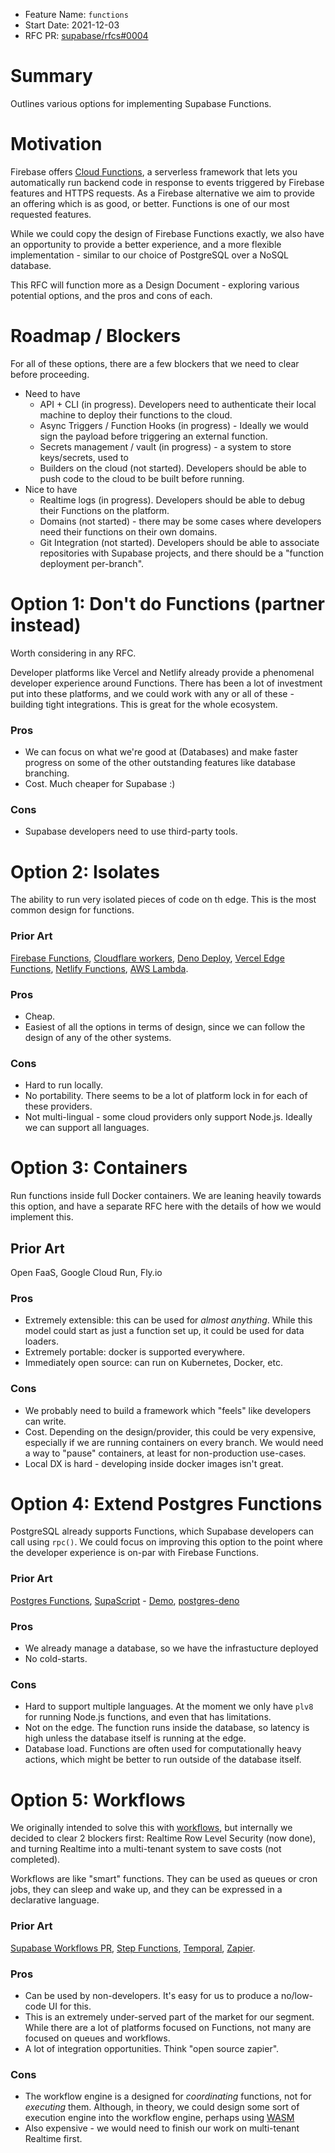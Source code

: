 - Feature Name: `functions`
- Start Date: 2021-12-03
- RFC PR: [supabase/rfcs#0004](https://github.com/supabase/rfcs/pull/0000)

# Summary
[summary]: #summary

Outlines various options for implementing Supabase Functions.

# Motivation
[motivation]: #motivation

Firebase offers [Cloud Functions](https://firebase.google.com/docs/functions/), a serverless framework that lets you automatically run backend code in response to events triggered by Firebase features and HTTPS requests. As a Firebase alternative we aim to provide an offering which is as good, or better. Functions is one of our most requested features.

While we could copy the design of Firebase Functions exactly, we also have an opportunity to provide a better experience, and a more flexible implementation - similar to our choice of PostgreSQL over a NoSQL database. 

This RFC will function more as a Design Document - exploring various potential options, and the pros and cons of each.

# Roadmap / Blockers

For all of these options, there are a few blockers that we need to clear before proceeding.

- Need to have
  - API + CLI (in progress). Developers need to authenticate their local machine to deploy their functions to the cloud.
  - Async Triggers / Function Hooks (in progress) - Ideally we would sign the payload before triggering an external function.
  - Secrets management / vault (in progress) - a system to store keys/secrets, used to 
  - Builders on the cloud (not started). Developers should be able to push code to the cloud to be built before running.
- Nice to have
  - Realtime logs (in progress). Developers should be able to debug their Functions on the platform.
  - Domains (not started) - there may be some cases where developers need their functions on their own domains. 
  - Git Integration (not started). Developers should be able to associate repositories with Supabase projects, and there should be a "function deployment per-branch".

# Option 1: Don't do Functions (partner instead)

Worth considering in any RFC.

Developer platforms like Vercel and Netlify already provide a phenomenal developer experience around Functions. There has been a lot of investment put into these platforms, and we could work with any or all of these - building tight integrations. This is great for the whole ecosystem.

### Pros 

- We can focus on what we're good at (Databases) and make faster progress on some of the other outstanding features like database branching.
- Cost. Much cheaper for Supabase :)

### Cons

- Supabase developers need to use third-party tools.

# Option 2: Isolates

The ability to run very isolated pieces of code on th edge. This is the most common design for functions.

### Prior Art

[Firebase Functions](https://firebase.google.com/docs/functions/), [Cloudflare workers](https://workers.cloudflare.com/), [Deno Deploy](https://deno.com/deploy/docs), [Vercel Edge Functions](https://vercel.com/features/edge-functions), [Netlify Functions](https://www.netlify.com/products/functions/), [AWS Lambda](https://aws.amazon.com/lambda/).

### Pros

- Cheap. 
- Easiest of all the options in terms of design, since we can follow the design of any of the other systems.

### Cons

- Hard to run locally. 
- No portability. There seems to be a lot of platform lock in for each of these providers.
- Not multi-lingual - some cloud providers only support Node.js. Ideally we can support all languages.

# Option 3: Containers

Run functions inside full Docker containers. We are leaning heavily towards this option, and have a separate RFC here with the details of how we would implement this.

## Prior Art

Open FaaS, Google Cloud Run, Fly.io

### Pros

- Extremely extensible: this can be used for _almost anything_. While this model could start as just a function set up, it could be used for data loaders.
- Extremely portable: docker is supported everywhere.
- Immediately open source: can run on Kubernetes, Docker, etc.

### Cons

- We probably need to build a framework which "feels" like developers can write.
- Cost. Depending on the design/provider, this could be very expensive, especially if we are running containers on every branch. We would need a way to "pause" containers, at least for non-production use-cases.
- Local DX is hard - developing inside docker images isn't great.

# Option 4: Extend Postgres Functions

PostgreSQL already supports Functions, which Supabase developers can call using `rpc()`. We could focus on improving this option to the point where the developer experience is on-par with Firebase Functions.

### Prior Art

[Postgres Functions](https://supabase.com/docs/guides/database/functions), [SupaScript](https://github.com/burggraf/SupaScript) - [Demo](https://www.youtube.com/watch?v=ywdRAjPhTbg&t=3s), [postgres-deno](https://github.com/supabase/postgres-deno/issues/1)


### Pros 

- We already manage a database, so we have the infrastucture deployed
- No cold-starts.

### Cons

- Hard to support multiple languages. At the moment we only have `plv8` for running Node.js functions, and even that has limitations.
- Not on the edge. The function runs inside the database, so latency is high unless the database itself is running at the edge.
- Database load. Functions are often used for computationally heavy actions, which might be better to run outside of the database itself. 

# Option 5: Workflows

We originally intended to solve this with [workflows](https://supabase.com/blog/2021/04/02/supabase-workflows), but internally we decided to clear 2 blockers first: Realtime Row Level Security (now done), and turning Realtime into a multi-tenant system to save costs (not completed).

Workflows are like "smart" functions. They can be used as queues or cron jobs, they can sleep and wake up, and they can be expressed in a declarative language.

### Prior Art

[Supabase Workflows PR](https://github.com/supabase/realtime/pull/161#issuecomment-859611164), [Step Functions](https://aws.amazon.com/step-functions/), [Temporal](https://temporal.io/), [Zapier](https://zapier.com/).


### Pros

- Can be used by non-developers. It's easy for us to produce a no/low-code UI for this.
- This is an extremely under-served part of the market for our segment. While there are a lot of platforms focused on Functions, not many are focused on queues and workflows. 
- A lot of integration opportunities. Think "open source zapier".

### Cons

- The workflow engine is a designed for _coordinating_ functions, not for _executing_ them. Although, in theory, we could design some sort of execution engine into the workflow engine, perhaps using [WASM](https://github.com/tessi/wasmex)
- Also expensive - we would need to finish our work on multi-tenant Realtime first.


